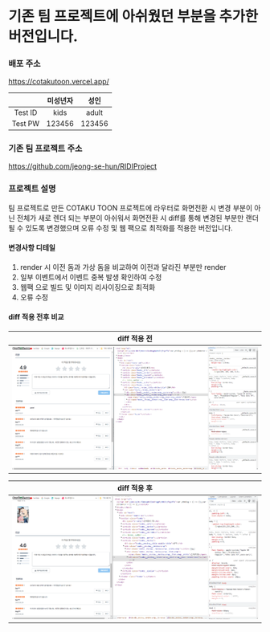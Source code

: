 # 기존 팀 프로젝트에 아쉬웠던 부분을 추가한 버전입니다.

### 배포 주소

https://cotakutoon.vercel.app/

|         | 미성년자 |  성인  |
| :-----: | :------: | :----: |
| Test ID |   kids   | adult  |
| Test PW |  123456  | 123456 |

### 기존 팀 프로젝트 주소

https://github.com/jeong-se-hun/RIDIProject

### 프로젝트 설명

팀 프로젝트로 만든 COTAKU TOON 프로젝트에 라우터로 화면전환 시 변경 부분이 아닌 전체가 새로 렌더 되는 부분이 아쉬워서 화면전환 시 diff를 통해 변경된 부분만 랜더 될 수 있도록 변경했으며 오류 수정 및 웹 팩으로 최적화를 적용한 버전입니다.

#### 변경사항 디테일

1. render 시 이전 돔과 가상 돔을 비교하여 이전과 달라진 부분만 render
2. 일부 이벤트에서 이벤트 중복 발생 확인하여 수정
3. 웹팩 으로 빌드 및 이미지 리사이징으로 최적화
4. 오류 수정

#### diff 적용 전후 비교

|           diff 적용 전           |
| :------------------------------: |
| <img src="./diffImg/diff1.gif"/> |

|           diff 적용 후           |
| :------------------------------: |
| <img src="./diffImg/diff2.gif"/> |
